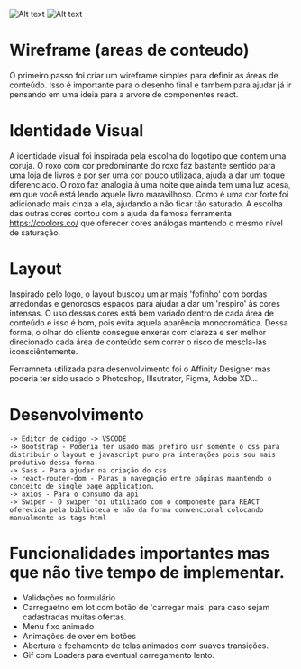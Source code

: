 ![Alt text](http://muriloflesch.com/imagens/admin.png "Home")
![Alt text](http://muriloflesch.com/imagens/home.png "Home")


# Wireframe (areas de conteudo)

O primeiro passo foi criar um wireframe simples para definir as áreas de conteúdo. Isso é importante para o desenho final e tambem para ajudar já ir pensando em uma ideia para a arvore de componentes react.

# Identidade Visual

A identidade visual foi inspirada pela escolha do logotipo que contem uma coruja. O roxo com cor predominante do roxo faz bastante sentido para uma loja de livros e por ser uma cor pouco utilizada, ajuda a dar um toque diferenciado. O roxo faz analogia à uma noite que ainda tem uma luz acesa, em que você está lendo aquele livro maravilhoso. Como é uma cor forte foi adicionado mais cinza a ela, ajudando a não ficar tão saturado. A escolha das outras cores contou com a ajuda da famosa ferramenta https://coolors.co/ que oferecer cores análogas mantendo o mesmo nível de saturação.

# Layout

Inspirado pelo logo, o layout buscou um ar mais 'fofinho' com bordas arredondas e genorosos espaços para ajudar a dar um 'respiro' às cores intensas.  O uso dessas cores está bem variado dentro de cada área de conteúdo e isso é bom, pois evita aquela aparência monocromática. Dessa forma, o olhar do cliente consegue enxerar com clareza e ser melhor direcionado cada área de conteúdo sem correr o risco de mescla-las iconsciêntemente.

 Ferramneta utilizada para desenvolvimento foi o Affinity Designer mas poderia ter sido usado o Photoshop, Illsutrator, Figma, Adobe XD...


# Desenvolvimento
    -> Editor de código -> VSCODE
    -> Bootstrap - Poderia ter usado mas prefiro usr somente o css para distribuir o layout e javascript puro pra interações pois sou mais produtivo dessa forma.
    -> Sass - Para ajudar na criação do css
    -> react-router-dom - Paras a navegação entre páginas maantendo o conceito de single page application.
    -> axios - Para o consumo da api
    -> Swiper - O swiper foi utilizado com o componente para REACT oferecida pela biblioteca e não da forma convencional colocando manualmente as tags html
    

# Funcionalidades importantes mas que não tive tempo de implementar.

- Validações no formulário
- Carregaetno em lot com botão de 'carregar mais' para caso sejam cadastradas muitas ofertas.
- Menu fixo animado
- Animações de over em botões
- Abertura e fechamento de telas animados com suaves transições.
- Gif com Loaders para eventual carregamento lento. 

